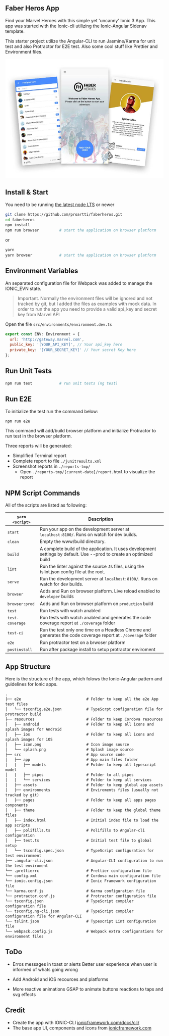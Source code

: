 ## Faber Heros App

Find your Marvel Heroes with this simple yet 'uncanny' Ionic 3 App. This app was started with the Ionic-cli utilizing the Ionic-Angular Sidenav template.

This starter project utilize the Angular-CLI to run Jasmine/Karma for unit test and also Protractor for E2E test. Also some cool stuff like Prettier and Environment files.

![Screenshots Faber Heros](./src/assets/imgs/screenshots.jpg?raw=true "Faber Heros")


## Install & Start

You need to be running [the latest node LTS](https://nodejs.org/en/download/) or newer

```bash
git clone https://github.com/proartti/faberheros.git
cd faberheros
npm install
npm run browser         # start the application on browser platform
```

or

```bash
yarn
yarn browser            # start the application on browser platform
```

## Environment Variables

An separated configuration file for Webpack was added to manage the IONIC_EVN state.

> Important. Normally the environment files will be ignored and not tracked by git, but I added the files as examples with mock data. In order to run the app you need to provide a valid api_key and secret key from Marvel API

Open the file `src/environments/environment.dev.ts`

```javascript
export const ENV: Environment = {
  url: 'http://gateway.marvel.com',
  public_key: '[YOUR_API_KEY]', // Your api_key here
  private_key: '[YOUR_SECRET_KEY]' // Your secret Key here
};
```

## Run Unit Tests

```bash
npm run test            # run unit tests (ng test)
```

## Run E2E

To initialize the test run the command below:

```bash
npm run e2e
```

This command will add/build browser platform and initialize Protractor to run test in the browser platform.

Three reports will be generated:

* Simplified Terminal report
* Complete report to file `./junitresults.xml`
* Screenshot reports in `./reports-tmp/`
  * Open `./reports-tmp/[current-date]/report.html` to visualize the report


## NPM Script Commands

All of the scripts are listed as following:

| `yarn <script>`                            | Description                                                                                                           |
| ------------------------------------------ | --------------------------------------------------------------------------------------------------------------------- |
| `start`                                    | Run your app on the development server at `localhost:8100/`. Runs on watch for dev builds.                            |
| `clean`                                    | Empty the www/build directory.                                                                                        |
| `build`                                    | A complete build of the application. It uses development settings by default. Use --prod to create an optimized build |
| `lint`                                     | Run the linter against the source .ts files, using the tslint.json config file at the root.                           |
| `serve`                                    | Run the development server at `localhost:8100/`. Runs on watch for dev builds.                                        |
| `browser`                                  | Adds and Run on browser platform. Live reload enabled to `developer` builds                                           |
| `browser:prod`                             | Adds and Run on browser platform on `production` build                                                                |
| `test`                                     | Run tests with watch anabled                                                                                          |
| `test-coverage`                            | Run tests with watch anabled and generates the code coverage report at `./coverage` folder                            |
| `test-ci`                                  | Run the test only one time on a Headless Chrome and generates the code coverage report at `./coverage` folder         |
| `e2e`                                      | Run protractor test on a brwoser platform                                                                             |
| `postinstall`                              | Run after package install to setup protractor enviroment                                                              |

## App Structure

Here is the structure of the app, which folows the Ionic-Angular pattern and guidelines for Ionic apps.

```
.
├── e2e                             # Folder to keep all the e2e App test files
│   └── tsconfig.e2e.json           # TypeScrpt configuration file for protractor build
├── resources                       # Folder to keep Cordova resources
│   ├── android                     # Folder to keep all icons and splash images for Android
│   ├── ios                         # Folder to keep all icons and splash images for iOS
│   ├── icon.png                    # Icon image source
│   └── splash.png                  # Splash image source
├── src                             # App source code
│   ├── app                         # App main files folder
│   |   ├── models                  # Folder to keep all typescript model
│   |   ├── pipes                   # Folder to all pipes
│   |   └── services                # Folder to keep all services
│   ├── assets                      # Folder to keep global app assets
│   ├── environments                # Enviroments files (usually not tracked by git)
│   ├── pages                       # Folder to keep all apps pages conponents
│   ├── theme                       # Folder to keep the global theme files
│   ├── index.html                  # Initial index file to load the app scripts
│   ├── polifills.ts                # Polifills to Angular-cli configuration
│   ├── test.ts                     # Initial test file to global setup
│   └── tsconfig.spec.json          # TypeScript configuration for test environment
├── .angular-cli.json               # Angular-CLI configuration to run the test enviroment
└── .prettierrc                     # Prettier configuration file
└── config.xml                      # Cordova main configuration file
└── ionic.config.json               # Ionic Framework configuration file
└── karma.conf.js                   # Karma configuration file
└── protractor.conf.js              # Protractor configuration file
└── tsconfig.json                   # TypeScript compiler configuration file
└── tsconfig.ng-cli.json            # TypeScript compiler configuration file for Angular-CLI
└── tslint.json                     # Typescript Lint configuration file
└── webpack.config.js               # Webpack extra configurations for environment files
```

## ToDo

* Erros messages in toast or alerts
Better user experience when user is informed of whats going wrong

* Add Android and iOS recources and platforms

* More reactive animations
GSAP to animate buttons reactions to taps and svg effects


## Credit

* Create the app with IONIC-CLI [ionicframework.com/docs/cli/](https://ionicframework.com/docs/cli/)
* The base app UI, components and icons from [ionicframework.com](https://ionicframework.com/framework)

